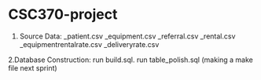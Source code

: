 # CSC370-project


1. Source Data:
_patient.csv
_equipment.csv
_referral.csv
_rental.csv
_equipmentrentalrate.csv
_deliveryrate.csv

2.Database Construction:
run build.sql.
run table_polish.sql
(making a make file next sprint)